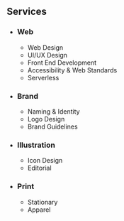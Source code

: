 <div  markdown="1">

<h2><span data-aos="blank-out" data-aos-duration="0" data-aos-delay="400">Services</span></h2>

<ul class="columns columns-4">  

<li>  

  <h3><span data-aos="fade-up">Web</span></h3>  
  <ul data-aos="fade-in">  
    <li>Web Design</li>
    <li>UI/UX Design</li>
    <li>Front End Development</li>
    <li>Accessibility & Web Standards</li>
    <li>Serverless</li>
  </ul>
</li>
<li markdown="1" >  

  <h3><span data-aos="fade-up">Brand</span></h3>  
  <ul data-aos="fade-in">  
    <li>Naming & Identity</li>  
    <li>Logo Design</li>
    <li>Brand Guidelines</li>
  </ul>
</li>
<li markdown="1" >  

  <h3><span data-aos="fade-up">Illustration</span></h3>  
  <ul data-aos="fade-in">  
    <li>Icon Design</li>
    <li>Editorial</li>
  </ul>
</li>
<li markdown="1" >  

  <h3><span data-aos="fade-up">Print</span></h3>  
  <ul data-aos="fade-in">  
    <li>Stationary</li>
    <li>Apparel</li>
  </ul>
</li>
</ul>
</div>
